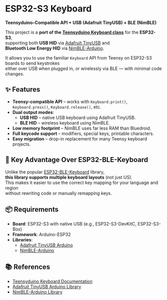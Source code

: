 # ESP32-S3 Keyboard  
**Teensyduino-Compatible API + USB (Adafruit TinyUSB) + BLE (NimBLE)**

This project is a **port of the [Teensyduino Keyboard class](https://www.pjrc.com/teensy/td_keyboard.html)** for the **ESP32-S3**,  
supporting both **USB HID** via [Adafruit TinyUSB](https://github.com/adafruit/Adafruit_TinyUSB_Arduino) and  
**Bluetooth Low Energy HID** via [NimBLE-Arduino](https://github.com/h2zero/NimBLE-Arduino).

It allows you to use the familiar `Keyboard` API from Teensy on ESP32-S3 boards to send keystrokes  
either over USB when plugged in, or wirelessly via BLE — with minimal code changes.

## ✨ Features

- **Teensy-compatible API** – works with `Keyboard.print()`, `Keyboard.press()`, `Keyboard.release()`, etc.
- **Dual output modes**:
  - **USB HID** – native USB keyboard using Adafruit TinyUSB.
  - **BLE HID** – wireless keyboard using NimBLE.
- **Low memory footprint** – NimBLE uses far less RAM than Bluedroid.
- **Full keycode support** – modifiers, special keys, printable characters.
- **Easy migration** – drop-in replacement for many Teensy keyboard projects.

## 🚀 Key Advantage Over ESP32-BLE-Keyboard

Unlike the popular [ESP32-BLE-Keyboard](https://github.com/T-vK/ESP32-BLE-Keyboard) library,  
**this library supports multiple keyboard layouts** (not just US).  
This makes it easier to use the correct key mapping for your language and region  
without rewriting code or manually remapping keys.

## 📦 Requirements

- **Board**: ESP32-S3 with native USB (e.g., ESP32-S3-DevKitC, ESP32-S3-Box)
- **Framework**: Arduino-ESP32
- **Libraries**:
  - [Adafruit TinyUSB Arduino](https://github.com/adafruit/Adafruit_TinyUSB_Arduino)
  - [NimBLE-Arduino](https://github.com/h2zero/NimBLE-Arduino)

## 📚 References

- [Teensyduino Keyboard Documentation](https://www.pjrc.com/teensy/td_keyboard.html)  
- [Adafruit TinyUSB Arduino Library](https://github.com/adafruit/Adafruit_TinyUSB_Arduino)  
- [NimBLE-Arduino Library](https://github.com/h2zero/NimBLE-Arduino)  